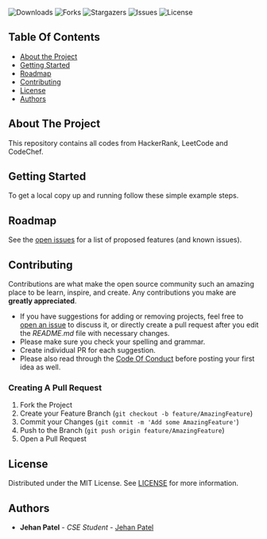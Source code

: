 ![Downloads](https://img.shields.io/github/downloads/JehanPatel/Coding-Challenges/total) ![Forks](https://img.shields.io/github/forks/JehanPatel/Coding-Challenges?style=social) ![Stargazers](https://img.shields.io/github/stars/JehanPatel/Coding-Challenges?style=social) ![Issues](https://img.shields.io/github/issues/JehanPatel/Coding-Challenges) ![License](https://img.shields.io/github/license/JehanPatel/Coding-Challenges) 

## Table Of Contents

* [About the Project](#about-the-project)
* [Getting Started](#getting-started)
* [Roadmap](#roadmap)
* [Contributing](#contributing)
* [License](#license)
* [Authors](#authors)

## About The Project

This repository contains all codes from HackerRank, LeetCode and CodeChef.

## Getting Started


To get a local copy up and running follow these simple example steps.

## Roadmap

See the [open issues](https://github.com///issues) for a list of proposed features (and known issues).

## Contributing

Contributions are what make the open source community such an amazing place to be learn, inspire, and create. Any contributions you make are **greatly appreciated**.
* If you have suggestions for adding or removing projects, feel free to [open an issue](https://github.com///issues/new) to discuss it, or directly create a pull request after you edit the *README.md* file with necessary changes.
* Please make sure you check your spelling and grammar.
* Create individual PR for each suggestion.
* Please also read through the [Code Of Conduct](https://github.com///blob/main/CODE_OF_CONDUCT.md) before posting your first idea as well.

### Creating A Pull Request

1. Fork the Project
2. Create your Feature Branch (`git checkout -b feature/AmazingFeature`)
3. Commit your Changes (`git commit -m 'Add some AmazingFeature'`)
4. Push to the Branch (`git push origin feature/AmazingFeature`)
5. Open a Pull Request

## License

Distributed under the MIT License. See [LICENSE](https://github.com///blob/main/LICENSE.md) for more information.

## Authors

* **Jehan Patel** - *CSE Student* - [Jehan Patel](https://linkedin.com/in/JehanPatel)
